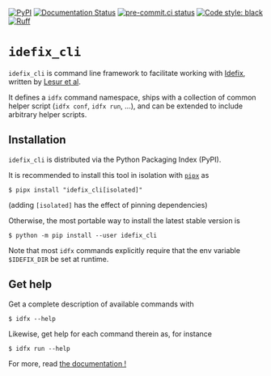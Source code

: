 [![PyPI](https://img.shields.io/pypi/v/idefix_cli.svg?logo=pypi&logoColor=white&label=PyPI)](https://pypi.org/project/idefix-cli/)
[![Documentation Status](https://readthedocs.org/projects/idefix-cli/badge/?version=latest)](https://idefix-cli.readthedocs.io/en/latest/?badge=latest)
[![pre-commit.ci status](https://results.pre-commit.ci/badge/github/neutrinoceros/idefix_cli/main.svg)](https://results.pre-commit.ci/badge/github/neutrinoceros/idefix_cli/main.svg)
[![Code style: black](https://img.shields.io/badge/code%20style-black-000000.svg)](https://github.com/psf/black)
[![Ruff](https://img.shields.io/endpoint?url=https://raw.githubusercontent.com/charliermarsh/ruff/main/assets/badge/v2.json)](https://github.com/charliermarsh/ruff)

# `idefix_cli`

`idefix_cli` is command line framework to facilitate working with
[Idefix](https://github.com/idefix-code/idefix), written by
[Lesur et al](https://ui.adsabs.harvard.edu/abs/2023arXiv230413746L/abstract).

It defines a `idfx` command namespace, ships with a collection of common helper
script (`idfx conf`, `idfx run`, ...), and can be extended to include arbitrary
helper scripts.


## Installation

`idefix_cli` is distributed via the Python Packaging Index (PyPI).

It is recommended to install this tool in isolation with [`pipx`](https://pipxproject.github.io/pipx/) as
```shell
$ pipx install "idefix_cli[isolated]"
```
(adding `[isolated]` has the effect of pinning dependencies)

Otherwise, the most portable way to install the latest stable version is
```shell
$ python -m pip install --user idefix_cli
```

Note that most `idfx` commands explicitly require that the env variable `$IDEFIX_DIR` be
set at runtime.

## Get help

Get a complete description of available commands with
```shell
$ idfx --help
```
Likewise, get help for each command therein as, for instance
```shell
$ idfx run --help
```

For more, read [the documentation !](https://idefix-cli.readthedocs.io/en/latest/?badge=latest)
